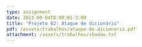 ```yaml
---
type: assignment
date: 2023-09-04T0:00:01-3:00
title: "Projeto 02: Ataque de dicionário"
pdf: /assets/trabalhos/ataque-de-dicionario.pdf
attachment: /assets/trabalhos/shadow.txt
---
```

